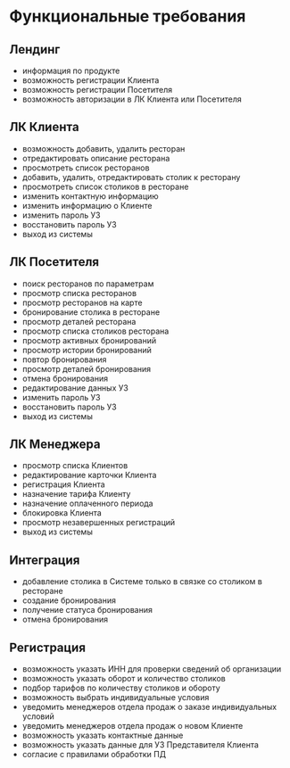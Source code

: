 # Функциональные требования

## Лендинг

* информация по продукте
* возможность регистрации Клиента
* возможность регистрации Посетителя
* возможность авторизации в ЛК Клиента или Посетителя

## ЛК Клиента

* возможность добавить, удалить ресторан
* отредактировать описание ресторана
* просмотреть список ресторанов
* добавить, удалить, отредактировать столик к ресторану
* просмотреть список столиков в ресторане
* изменить контактную информацию
* изменить информацию о Клиенте
* изменить пароль УЗ
* восстановить пароль УЗ
* выход из системы

## ЛК Посетителя

* поиск ресторанов по параметрам
* просмотр списка ресторанов
* просмотр ресторанов на карте
* бронирование столика в ресторане
* просмотр деталей ресторана
* просмотр списка столиков ресторана
* просмотр активных бронирований
* просмотр истории бронирований
* повтор бронирования
* просмотр деталей бронирования
* отмена бронирования
* редактирование данных УЗ
* изменить пароль УЗ
* восстановить пароль УЗ
* выход из системы

## ЛК Менеджера

* просмотр списка Клиентов
* редактирование карточки Клиента
* регистрация Клиента
* назначение тарифа Клиенту
* назначение оплаченного периода
* блокировка Клиента
* просмотр незавершенных регистраций
* выход из системы

## Интеграция

* добавление столика в Системе только в связке со столиком в ресторане
* создание бронирования
* получение статуса бронирования
* отмена бронирования

## Регистрация

* возможность указать ИНН для проверки сведений об организации
* возможность указать оборот и количество столиков
* подбор тарифов по количеству столиков и обороту
* возможность выбрать индивидуальные условия
* уведомить менеджеров отдела продаж о заказе индивидуальных условий
* уведомить менеджеров отдела продаж о новом Клиенте
* возможность указать контактные данные
* возможность указать данные для УЗ Представителя Клиента
* согласие с правилами обработки ПД
